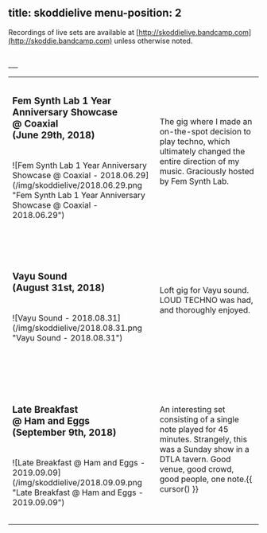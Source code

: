 title: skoddielive
menu-position: 2
---
Recordings of live sets are available at [http://skoddielive.bandcamp.com](http://skoddie.bandcamp.com) unless otherwise noted.

<br />
___
<br />
<div class="skoddiemusickguide">
<table>
    <tr>
        <td height="300" width="300">
            <h3>Fem Synth Lab 1 Year Anniversary Showcase<br />@ Coaxial<br />(June 29th, 2018)</h3>
			<br />
            ![Fem Synth Lab 1 Year Anniversary Showcase @ Coaxial - 2018.06.29](/img/skoddielive/2018.06.29.png "Fem Synth Lab 1 Year Anniversary Showcase @ Coaxial - 2018.06.29")
        </td>
        <td height="300">
            The gig where I made an on-the-spot decision to play techno, which ultimately changed the entire direction of my music. Graciously hosted by Fem Synth Lab.
        </td">
    </tr>
    <tr>
        <td height="300" width="300">
            <h3>Vayu Sound<br />(August 31st, 2018)</h3>
			<br />
            ![Vayu Sound - 2018.08.31](/img/skoddielive/2018.08.31.png "Vayu Sound - 2018.08.31")
        </td>
        <td height="300">
            Loft gig for Vayu sound. LOUD TECHNO was had, and thoroughly enjoyed.
        </td>
    </tr>
    <tr>
        <td height="300" width="300">
            <h3>Late Breakfast<br />@ Ham and Eggs<br />(September 9th, 2018)</h3>
			<br />
            ![Late Breakfast @ Ham and Eggs - 2019.09.09](/img/skoddielive/2018.09.09.png "Late Breakfast @ Ham and Eggs - 2019.09.09")
        </td>
        <td height="300" width="300">
            An interesting set consisting of a single note played for 45 minutes. Strangely, this was a Sunday show in a DTLA tavern. Good venue, good crowd, good people, one note.{{ cursor() }}
        </td>
    </tr>
    
</table>
</div>